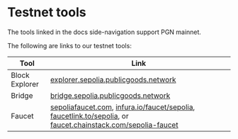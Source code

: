 # Testnet tools

The tools linked in the docs side-navigation support PGN mainnet. 

The following are links to our testnet tools:

| Tool           | Link                                                                                                                                                                                             |
| -------------- | ------------------------------------------------------------------------------------------------------------------------------------------------------------------------------------------------ |
| Block Explorer | [explorer.sepolia.publicgoods.network](https://explorer.sepolia.publicgoods.network/)                                                                                                            |
| Bridge         | [bridge.sepolia.publicgoods.network](https://bridge.sepolia.publicgoods.network/)                                                                                                                                   |
| Faucet         | [sepoliafaucet.com](https://sepoliafaucet.com), [infura.io/faucet/sepolia](https://infura.io/faucet/sepolia), [faucetlink.to/sepolia](https://faucetlink.to/sepolia), or [faucet.chainstack.com/sepolia-faucet](https://faucet.chainstack.com/sepolia-faucet) |
